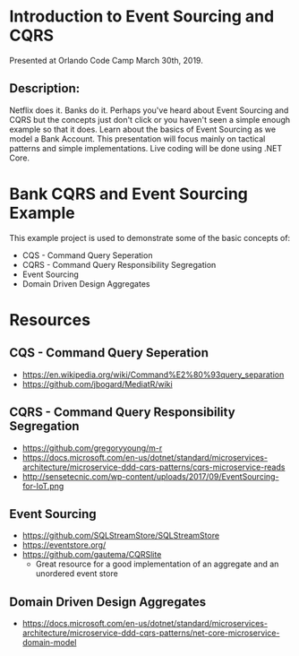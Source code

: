 # Introduction to Event Sourcing and CQRS
Presented at Orlando Code Camp March 30th, 2019.

## Description:
Netflix does it. Banks do it. Perhaps you've heard about Event Sourcing and CQRS but the concepts just don't click or you haven't seen a simple enough example so that it does. Learn about the basics of Event Sourcing as we model a Bank Account. This presentation will focus mainly on tactical patterns and simple implementations. Live coding will be done using .NET Core.


# Bank CQRS and Event Sourcing Example
This example project is used to demonstrate some of the basic concepts of:

  - CQS - Command Query Seperation
  - CQRS - Command Query Responsibility Segregation
  - Event Sourcing
  - Domain Driven Design Aggregates

# Resources

## CQS - Command Query Seperation
  - https://en.wikipedia.org/wiki/Command%E2%80%93query_separation
  - https://github.com/jbogard/MediatR/wiki

## CQRS - Command Query Responsibility Segregation
  - https://github.com/gregoryyoung/m-r
  - https://docs.microsoft.com/en-us/dotnet/standard/microservices-architecture/microservice-ddd-cqrs-patterns/cqrs-microservice-reads
  - http://sensetecnic.com/wp-content/uploads/2017/09/EventSourcing-for-IoT.png

## Event Sourcing
  - https://github.com/SQLStreamStore/SQLStreamStore
  - https://eventstore.org/
  - https://github.com/gautema/CQRSlite
    - Great resource for a good implementation of an aggregate and an unordered event store 
  
## Domain Driven Design Aggregates
  - https://docs.microsoft.com/en-us/dotnet/standard/microservices-architecture/microservice-ddd-cqrs-patterns/net-core-microservice-domain-model
